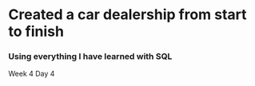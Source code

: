 # Created a car dealership from start to finish

### Using everything I have learned with SQL

Week 4 Day 4